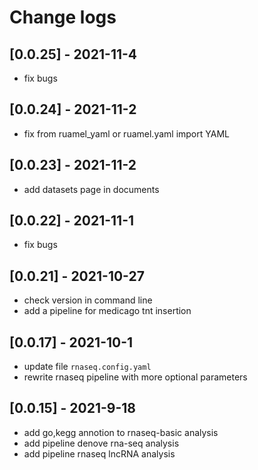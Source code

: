 # Change logs

## [0.0.25] - 2021-11-4

- fix bugs

## [0.0.24] - 2021-11-2

- fix from ruamel_yaml or ruamel.yaml import YAML

## [0.0.23] - 2021-11-2

- add datasets page in documents

## [0.0.22] - 2021-11-1

- fix bugs

## [0.0.21] - 2021-10-27

- check version in command line
- add a pipeline for medicago tnt insertion

## [0.0.17] - 2021-10-1

- update file `rnaseq.config.yaml`
- rewrite rnaseq pipeline with more optional parameters

## [0.0.15] - 2021-9-18

- add go,kegg annotion to rnaseq-basic analysis
- add pipeline denove rna-seq analysis
- add pipeline rnaseq lncRNA analysis